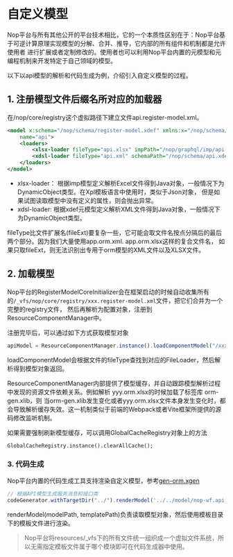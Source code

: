 # 自定义模型

Nop平台与所有其他公开的平台技术相比，它的一个本质性区别在于：Nop平台基于可逆计算原理实现模型的分解、合并、推导，它内部的所有组件和机制都是允许使用者
进行扩展或者定制修改的。使用者也可以利用Nop平台内置的元模型和元编程机制来开发特定于自己领域的模型。

以下以api模型的解析和代码生成为例，介绍引入自定义模型的过程。

## 1. 注册模型文件后缀名所对应的加载器

在/nop/core/registry这个虚拟路径下建立文件api.register-model.xml。

```xml
<model x:schema="/nop/schema/register-model.xdef" xmlns:x="/nop/schema/xdsl.xdef"
    name="api">
    <loaders>
        <xlsx-loader fileType="api.xlsx" impPath="/nop/graphql/imp/api.imp.xml" />
        <xdsl-loader fileType="api.xml" schemaPath="/nop/schema/api.xdef" />
    </loaders>
</model>
```

* xlsx-loader： 根据imp模型定义解析Excel文件得到Java对象，一般情况下为DynamicObject类型。在Xpl模板语言中使用时，类似于Json对象，
  但是如果试图读取模型中没有定义的属性，则会抛出异常。
* xdsl-loader: 根据xdef元模型定义解析XML文件得到Java对象，一般情况下为DynamicObject类型。

fileType比文件扩展名(fileExt)要复杂一些，它可能会取文件名按点分隔后的最后两个部分。因为我们大量使用app.orm.xml. app.orm.xlsx这样的复合文件名，
如果只取fileExt，则无法识别出专用于orm模型的XML文件以及XLSX文件。

## 2. 加载模型

Nop平台的RegisterModelCoreInitializer会在框架启动的时候自动收集所有的`/_vfs/nop/core/registry/xxx.register-model.xml`文件，把它们合并为一个完整的registry文件，
然后再解析为配置对象，注册到ResourceComponentManager中。

注册完毕后，可以通过如下方式获取模型对象

```javascript
apiModel = ResourceComponentManager.instance().loadComponentModel("/xxx/yyy.api.xlsx");
```

loadComponentModel会根据文件的fileType查找到对应的FileLoader，然后解析得到模型对象返回。

ResourceComponentManager内部提供了模型缓存，并自动跟踪模型解析过程中发现的资源文件依赖关系。例如解析 yyy.orm.xlsx的时候加载了标签库 orm-gen.xlib，则
当orm-gen.xlib发生变化或者yyy.orm.xlsx文件本身发生变化时，都会导致解析缓存失效。这一机制类似于前端的Webpack或者Vite框架所提供的源码修改监听机制。

如果需要强制刷新模型缓存，可以调用GlobalCacheRegistry对象上的方法

```
GlobalCacheRegistry.instance().clearAllCache();
```

### 3. 代码生成

Nop平台内置的代码生成工具支持渲染自定义模型，参考[gen-orm.xgen](https://gitee.com/canonical-entropy/nop-entropy/blob/master/nop-wf/nop-wf-codegen/precompile/gen-orm.xgen)

```javascript
// 根据API模型生成服务消息和接口类
codeGenerator.withTargetDir("../").renderModel('../../model/nop-wf.api.xlsx','/nop/templates/api', '/',$scope);
```

renderModel(modelPath, templatePath)负责读取模型对象，然后使用模板目录下的模板文件进行渲染。

> Nop平台将resources/\_vfs下的所有文件统一组织成一个虚拟文件系统，所以无需指定模板文件属于哪个模块即可在代码生成器中使用。
